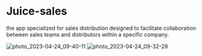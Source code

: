 # Juice-sales
the app specialized for sales distribution designed to facilitate collaboration between sales teams and distributors within a specific company.

![photo_2023-04-24_09-40-11](https://user-images.githubusercontent.com/101545038/233918501-7c9578f0-2a1e-4cb8-8f5d-6792052dd67c.jpg)
![photo_2023-04-24_09-32-28](https://user-images.githubusercontent.com/101545038/233918520-fd542b52-c7c9-40e1-be8a-a35bca8feae8.jpg)
